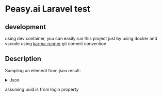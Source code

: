 # Peasy.ai Laravel test

## development
using dev container, you can easily run this project just by using docker and vscode
using [karma-runner](karma-runner.github.io/6.4/dev/git-commit-msg.html) git commit convention


## Description
Sampling an element from json result:
<details>
  <summary>Json</summary>

  ```json
  {
    "gender": "female",
    "name": {
    "title": "Ms",
    "first": "Abbey",
    "last": "Clarke"
    },
    "location": {
    "street": {
        "number": 8388,
        "name": "Park Lane"
    },
    "city": "Portmarnock",
    "state": "Wicklow",
    "country": "Ireland",
    "postcode": 37431,
    "coordinates": {
        "latitude": "-3.8361",
        "longitude": "66.4098"
    },
    "timezone": {
        "offset": "-2:00",
        "description": "Mid-Atlantic"
    }
    },
    "email": "abbey.clarke@example.com",
    "login": {
    "uuid": "02c6d9cf-4d30-40bc-9a07-43bfc9dfe455",
    "username": "heavyelephant318",
    "password": "9876",
    "salt": "2macSXhN",
    "md5": "90cb7cb98fa0e49277f8d44431a887c9",
    "sha1": "ed8914a332251e15766b791e20605defda3aa02b",
    "sha256": "8322ca381e39c4fcc6cc76182a0089e4de99ecde9248ddeafe5df1e3e406dbb5"
    },
    "dob": {
    "date": "1986-09-27T16:30:46.337Z",
    "age": 37
    },
    "registered": {
    "date": "2021-06-25T15:47:21.217Z",
    "age": 3
    },
    "phone": "051-898-2339",
    "cell": "081-802-0396",
    "id": {
    "name": "PPS",
    "value": "1932412T"
    },
    "picture": {
    "large": "https://randomuser.me/api/portraits/women/74.jpg",
    "medium": "https://randomuser.me/api/portraits/med/women/74.jpg",
    "thumbnail": "https://randomuser.me/api/portraits/thumb/women/74.jpg"
    },
    "nat": "IE"
  }

  ```
</details>

assuming uuid is from login property